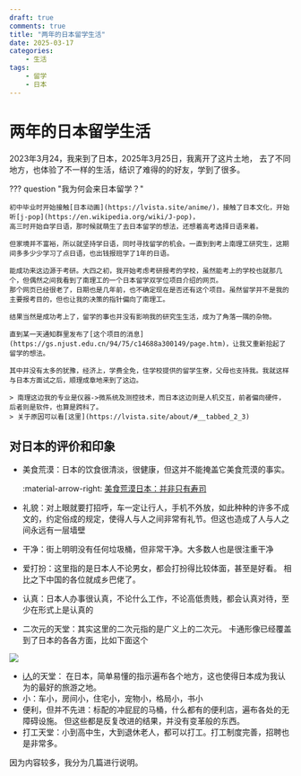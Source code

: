 ```yaml
---
draft: true 
comments: true
title: "两年的日本留学生活"
date: 2025-03-17
categories: 
    - 生活
tags:
    - 留学
    - 日本
---
```

# 两年的日本留学生活

2023年3月24，我来到了日本，2025年3月25日，我离开了这片土地，
去了不同地方，也体验了不一样的生活，结识了难得的的好友，学到了很多。

<!-- more -->

??? question "我为何会来日本留学？"

    初中毕业时开始接触[日本动画](https://lvista.site/anime/)，接触了日本文化，开始听[j-pop](https://en.wikipedia.org/wiki/J-pop)，
    高三时开始自学日语，那时候就萌生了去日本留学的想法，还想着高考选择日语来着。

    但家境并不富裕，所以就坚持学日语，同时寻找留学的机会。一直到到考上南理工研究生，这期间多多少少学习了点日语，也出钱报班学了1年的日语。

    能成功来这边源于考研。大四之初，我开始考虑考研报考的学校，虽然能考上的学校也就那几个，但偶然之间我看到了南理工的一个日本留学双学位项目介绍的网页。
    那个网页已经很老了，日期也是几年前，也不确定现在是否还有这个项目。虽然留学并不是我的主要报考目的，但也让我的决策的指针偏向了南理工。

    结果当然是成功考上了，留学的事也并没有影响我的研究生生活，成为了角落一隅的杂物。

    直到某一天通知群里发布了[这个项目的消息](https://gs.njust.edu.cn/94/75/c14688a300149/page.htm)，让我又重新拾起了留学的想法。

    其中并没有太多的犹豫，经济上，学费全免，住学校提供的留学生寮，父母也支持我。我就这样与日本方面试之后，顺理成章地来到了这边。

    > 南理这边我的专业是仪器->微系统及测控技术，而日本这边则是人机交互，前者偏向硬件，后者则是软件，也算是跨科了。
    > 关于原因可以看[这里](https://lvista.site/about/#__tabbed_2_3)

## 对日本的评价和印象

- 美食荒漠：日本的饮食很清淡，很健康，但这并不能掩盖它美食荒漠的事实。

    :material-arrow-right: [美食荒漠日本：并非只有寿司](./2025_fkok_sushi.md)

- 礼貌：对上眼就要打招呼，车一定让行人，手机不外放，如此种种的许多不成文的，约定俗成的规定，使得人与人之间非常有礼节。但这也造成了人与人之间永远有一层墙壁
- 干净：街上明明没有任何垃圾桶，但非常干净。大多数人也是很注重干净
- 爱打扮：这里指的是日本人不论男女，都会打扮得比较体面，甚至是好看。
相比之下中国的各位就成乡巴佬了。
- 认真：日本人办事很认真，不论什么工作，不论高低贵贱，都会认真对待，至少在形式上是认真的
- 二次元的天堂：其实这里的二次元指的是广义上的二次元。
卡通形像已经覆盖到了日本的各各方面，比如下面这个

![](https://t.pimg.jp/100/029/661/1/100029661.jpg)

- [i人](https://baike.baidu.com/item/i%E4%BA%BAe%E4%BA%BA/63015686)的天堂：
在日本，简单易懂的指示遍布各个地方，这也使得日本成为我认为的最好的旅游之地。
- 小：车小，房间小，住宅小，宠物小，格局小，书小
- 便利，但并不先进：标配的冲屁屁的马桶，什么都有的便利店，遍布各处的无障碍设施。
但这些都是反复改进的结果，并没有变革般的东西。
- 打工天堂：小到高中生，大到退休老人，都可以打工。打工制度完善，招聘也是非常多。

因为内容较多，我分为几篇进行说明。



